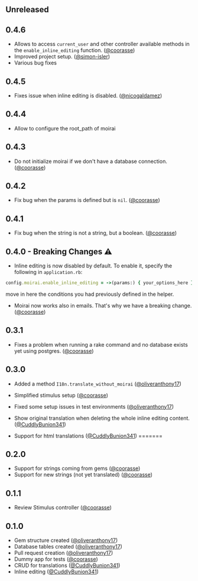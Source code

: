 ## Unreleased

## 0.4.6

* Allows to access `current_user` and other controller available methods in the `enable_inline_editing` function. ([@coorasse][])
* Improved project setup.  ([@simon-isler][])
* Various bug fixes

## 0.4.5

* Fixes issue when inline editing is disabled. ([@nicogaldamez][])

## 0.4.4

* Allow to configure the root_path of moirai

## 0.4.3

* Do not initialize moirai if we don't have a database connection. ([@coorasse][])

## 0.4.2

* Fix bug when the params is defined but is `nil`. ([@coorasse][])

## 0.4.1

* Fix bug when the string is not a string, but a boolean. ([@coorasse][])

## 0.4.0 - Breaking Changes ⚠️

* Inline editing is now disabled by default. To enable it, specify the following in `application.rb`:

```ruby
config.moirai.enable_inline_editing = ->(params:) { your_options_here }
```

move in here the conditions you had previously defined in the helper.

* Moirai now works also in emails. That's why we have a breaking change. ([@coorasse][])

## 0.3.1

* Fixes a problem when running a rake command and no database exists yet using postgres. ([@coorasse][])

## 0.3.0

* Added a method `I18n.translate_without_moirai` ([@oliveranthony17][])
* Simplified stimulus setup ([@coorasse][])
* Fixed some setup issues in test environments ([@oliveranthony17][])
* Show original translation when deleting the whole inline editing content. ([@CuddlyBunion341][])

* Support for html translations ([@CuddlyBunion341][])
=======
## 0.2.0

* Support for strings coming from gems ([@coorasse][])
* Support for new strings (not yet translated) ([@coorasse][])

## 0.1.1

* Review Stimulus controller ([@coorasse][])

## 0.1.0 

* Gem structure created ([@oliveranthony17][])
* Database tables created ([@oliveranthony17][])
* Pull request creation ([@oliveranthony17][])
* Dummy app for tests ([@coorasse][])
* CRUD for translations ([@CuddlyBunion341][])
* Inline editing ([@CuddlyBunion341][])

[@coorasse]: https://github.com/coorasse

[@oliveranthony17]: https://github.com/oliveranthony17

[@CuddlyBunion341]: https://github.com/CuddlyBunion341

[@nicogaldamez]: https://github.com/nicogaldamez

[@simon-isler]:  https://github.com/simon-isler
